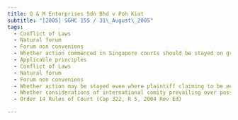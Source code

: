 ```yaml
---
title: Q & M Enterprises Sdn Bhd v Poh Kiat 
subtitle: "[2005] SGHC 155 / 31\_August\_2005"
tags:
  - Conflict of Laws
  - Natural forum
  - Forum non conveniens
  - Whether action commenced in Singapore courts should be stayed on ground Malaysian courts more appropriate forum
  - Applicable principles
  - Conflict of Laws
  - Natural forum
  - Forum non conveniens
  - Whether action may be stayed even where plaintiff claiming to be entitled to summary judgment
  - Whether considerations of international comity prevailing over possible availability of summary judgment to plaintiff
  - Order 14 Rules of Court (Cap 322, R 5, 2004 Rev Ed)

---
```


